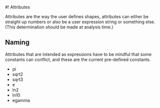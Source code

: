 #! Attributes

Attributes are the way the user defines shapes, attributes can either be straight up numbers or also be a user expression string or something else.  (This determination should be made at analysis time.)

## Naming

Attributes that are intended as expressions have to be mindful that some constants can conflict, and these are the current pre-defined constants.

+ pi
+ sqrt2
+ sqrt3
+ e
+ ln2
+ ln10
+ egamma


